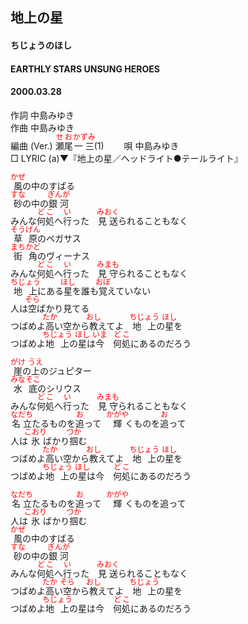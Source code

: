<style type="text/css">
	ruby{
	    ruby-position: over;
	}
	ruby > rt{font-size: 12px;color:red;}
	p{font:16px;font-size: '楷体'}
</style>
## 地上の星
#### ちじょうのほし
#### EARTHLY STARS </rb><rp>(</rp><rt>UNSUNG HEROES</rt><rp>)</rp></ruby>
#### 2000.03.28


作詞     中島みゆき　　　　　   
作曲      中島みゆき  　　　   
編曲 (Ver.) <ruby><rb>瀬尾</rb><rp>(</rp><rt>せお</rt><rp>)</rp></ruby><ruby><rb>一三</rb><rp>(</rp><rt>かずみ</rt><rp>)</rp></ruby>(1)　　
唄     中島みゆき    
□ LYRIC (a)▼『地上の星／ヘッドライト●テールライト』   
   
   
<ruby><rb>風</rb><rp>(</rp><rt>かぜ</rt><rp>)</rp></ruby>の中のすばる   
<ruby><rb>砂</rb><rp>(</rp><rt>すな</rt><rp>)</rp></ruby>の中の<ruby><rb>銀河</rb><rp>(</rp><rt>ぎんが</rt><rp>)</rp></ruby>   
みんな<ruby><rb>何処</rb><rp>(</rp><rt>どこ</rt><rp>)</rp></ruby>へ<ruby><rb>行</rb><rp>(</rp><rt>い</rt><rp>)</rp></ruby>った　<ruby><rb>見送</rb><rp>(</rp><rt>みおく</rt><rp>)</rp></ruby>られることもなく   
<ruby><rb>草原</rb><rp>(</rp><rt>そうげん</rt><rp>)</rp></ruby>のペガサス   
<ruby><rb>街角</rb><rp>(</rp><rt>まちかど</rt><rp>)</rp></ruby>のヴィーナス   
みんな<ruby><rb>何処</rb><rp>(</rp><rt>どこ</rt><rp>)</rp></ruby>へ<ruby><rb>行</rb><rp>(</rp><rt>い</rt><rp>)</rp></ruby>った　<ruby><rb>見守</rb><rp>(</rp><rt>みまも</rt><rp>)</rp></ruby>られることもなく   
<ruby><rb>地上</rb><rp>(</rp><rt>ちじょう</rt><rp>)</rp></ruby>にある<ruby><rb>星</rb><rp>(</rp><rt>ほし</rt><rp>)</rp></ruby>を誰も<ruby><rb>覚</rb><rp>(</rp><rt>おぼ</rt><rp>)</rp></ruby>えていない   
人は<ruby><rb>空</rb><rp>(</rp><rt>そら</rt><rp>)</rp></ruby>ばかり見てる   
つばめよ<ruby><rb>高</rb><rp>(</rp><rt>たか</rt><rp>)</rp></ruby>い空から<ruby><rb>教</rb><rp>(</rp><rt>おし</rt><rp>)</rp></ruby>えてよ　<ruby><rb>地上</rb><rp>(</rp><rt>ちじょう</rt><rp>)</rp></ruby>の<ruby><rb>星</rb><rp>(</rp><rt>ほし</rt><rp>)</rp></ruby>を   
つばめよ<ruby><rb>地上</rb><rp>(</rp><rt>ちじょう</rt><rp>)</rp></ruby>の<ruby><rb>星</rb><rp>(</rp><rt>ほし</rt><rp>)</rp></ruby>は<ruby><rb>今</rb><rp>(</rp><rt>いま</rt><rp>)</rp></ruby>　<ruby><rb>何処</rb><rp>(</rp><rt>どこ</rt><rp>)</rp></ruby>にあるのだろう   
   
<ruby><rb>崖</rb><rp>(</rp><rt>がけ</rt><rp>)</rp></ruby>の<ruby><rb>上</rb><rp>(</rp><rt>うえ</rt><rp>)</rp></ruby>のジュピター   
<ruby><rb>水底</rb><rp>(</rp><rt>みなそこ</rt><rp>)</rp></ruby>のシリウス   
みんな<ruby><rb>何処</rb><rp>(</rp><rt>どこ</rt><rp>)</rp></ruby>へ<ruby><rb>行</rb><rp>(</rp><rt>い</rt><rp>)</rp></ruby>った　<ruby><rb>見守</rb><rp>(</rp><rt>みまも</rt><rp>)</rp></ruby>られることもなく   
<ruby><rb>名立</rb><rp>(</rp><rt>なだち</rt><rp>)</rp></ruby>たるものを<ruby><rb>追</rb><rp>(</rp><rt>お</rt><rp>)</rp></ruby>って　<ruby><rb>輝</rb><rp>(</rp><rt>かがや</rt><rp>)</rp></ruby>くものを<ruby><rb>追</rb><rp>(</rp><rt>お</rt><rp>)</rp></ruby>って   
人は<ruby><rb>氷</rb><rp>(</rp><rt>こおり</rt><rp>)</rp></ruby>ばかり<ruby><rb>掴</rb><rp>(</rp><rt>つか</rt><rp>)</rp></ruby>む   
つばめよ<ruby><rb>高</rb><rp>(</rp><rt>たか</rt><rp>)</rp></ruby>い空から<ruby><rb>教</rb><rp>(</rp><rt>おし</rt><rp>)</rp></ruby>えてよ　<ruby><rb>地上</rb><rp>(</rp><rt>ちじょう</rt><rp>)</rp></ruby>の<ruby><rb>星</rb><rp>(</rp><rt>ほし</rt><rp>)</rp></ruby>を   
つばめよ<ruby><rb>地上</rb><rp>(</rp><rt>ちじょう</rt><rp>)</rp></ruby>の<ruby><rb>星</rb><rp>(</rp><rt>ほし</rt><rp>)</rp></ruby>は今　<ruby><rb>何処</rb><rp>(</rp><rt>どこ</rt><rp>)</rp></ruby>にあるのだろう   
   
<ruby><rb>名立</rb><rp>(</rp><rt>なだち</rt><rp>)</rp></ruby>たるものを<ruby><rb>追</rb><rp>(</rp><rt>お</rt><rp>)</rp></ruby>って　<ruby><rb>輝</rb><rp>(</rp><rt>かがや</rt><rp>)</rp></ruby>くものを追って   
人は<ruby><rb>氷</rb><rp>(</rp><rt>こおり</rt><rp>)</rp></ruby>ばかり<ruby><rb>掴</rb><rp>(</rp><rt>つか</rt><rp>)</rp></ruby>む   
<ruby><rb>風</rb><rp>(</rp><rt>かぜ</rt><rp>)</rp></ruby>の中のすばる   
<ruby><rb>砂</rb><rp>(</rp><rt>すな</rt><rp>)</rp></ruby>の中の<ruby><rb>銀河</rb><rp>(</rp><rt>ぎんが</rt><rp>)</rp></ruby>   
みんな<ruby><rb>何処</rb><rp>(</rp><rt>どこ</rt><rp>)</rp></ruby>へ<ruby><rb>行</rb><rp>(</rp><rt>い</rt><rp>)</rp></ruby>った　<ruby><rb>見送</rb><rp>(</rp><rt>みおく</rt><rp>)</rp></ruby>られることもなく   
つばめよ<ruby><rb>高</rb><rp>(</rp><rt>たか</rt><rp>)</rp></ruby>い<ruby><rb>空</rb><rp>(</rp><rt>そら</rt><rp>)</rp></ruby>から<ruby><rb>教</rb><rp>(</rp><rt>おし</rt><rp>)</rp></ruby>えてよ　<ruby><rb>地上</rb><rp>(</rp><rt>ちじょう</rt><rp>)</rp></ruby>の星を   
つばめよ<ruby><rb>地上</rb><rp>(</rp><rt>ちじょう</rt><rp>)</rp></ruby>の星は今　<ruby><rb>何処</rb><rp>(</rp><rt>どこ</rt><rp>)</rp></ruby>にあるのだろう   